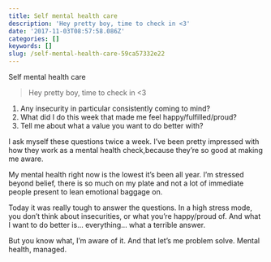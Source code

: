 ```yaml
---
title: Self mental health care
description: 'Hey pretty boy, time to check in <3'
date: '2017-11-03T08:57:58.086Z'
categories: []
keywords: []
slug: /self-mental-health-care-59ca57332e22
---
```


Self mental health care

> Hey pretty boy, time to check in <3

1.  Any insecurity in particular consistently coming to mind?
2.  What did I do this week that made me feel happy/fulfilled/proud?
3.  Tell me about what a value you want to do better with?

I ask myself these questions twice a week. I’ve been pretty impressed with how they work as a mental health check,because they’re so good at making me aware.

My mental health right now is the lowest it’s been all year. I’m stressed beyond belief, there is so much on my plate and not a lot of immediate people present to lean emotional baggage on.

Today it was really tough to answer the questions. In a high stress mode, you don’t think about insecurities, or what you’re happy/proud of. And what I want to do better is… everything… what a terrible answer.

But you know what, I’m aware of it. And that let’s me problem solve. Mental health, managed.